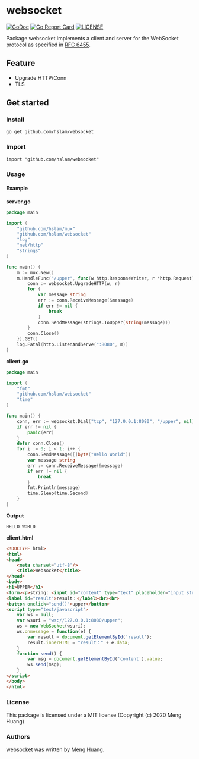 # websocket
[![GoDoc](https://godoc.org/github.com/hslam/websocket?status.svg)](https://godoc.org/github.com/hslam/websocket)
[![Go Report Card](https://goreportcard.com/badge/github.com/hslam/websocket?v=7e100)](https://goreportcard.com/report/github.com/hslam/websocket)
[![LICENSE](https://img.shields.io/github/license/hslam/websocket.svg?style=flat-square)](https://github.com/hslam/websocket/blob/master/LICENSE)

Package websocket implements a client and server for the WebSocket protocol as specified in [RFC 6455](https://tools.ietf.org/html/rfc6455 "RFC 6455").

## Feature
* Upgrade HTTP/Conn
* TLS

## Get started

### Install
```
go get github.com/hslam/websocket
```
### Import
```
import "github.com/hslam/websocket"
```
### Usage
#### Example

**server.go**
```go
package main

import (
	"github.com/hslam/mux"
	"github.com/hslam/websocket"
	"log"
	"net/http"
	"strings"
)

func main() {
	m := mux.New()
	m.HandleFunc("/upper", func(w http.ResponseWriter, r *http.Request) {
		conn := websocket.UpgradeHTTP(w, r)
		for {
			var message string
			err := conn.ReceiveMessage(&message)
			if err != nil {
				break
			}
			conn.SendMessage(strings.ToUpper(string(message)))
		}
		conn.Close()
	}).GET()
	log.Fatal(http.ListenAndServe(":8080", m))
}
```

**client.go**
```go
package main

import (
	"fmt"
	"github.com/hslam/websocket"
	"time"
)

func main() {
	conn, err := websocket.Dial("tcp", "127.0.0.1:8080", "/upper", nil)
	if err != nil {
		panic(err)
	}
	defer conn.Close()
	for i := 0; i < 1; i++ {
		conn.SendMessage([]byte("Hello World"))
		var message string
		err := conn.ReceiveMessage(&message)
		if err != nil {
			break
		}
		fmt.Println(message)
		time.Sleep(time.Second)
	}
}
```

**Output**
```
HELLO WORLD
```

**client.html**
```html
<!DOCTYPE html>
<html>
<head>
    <meta charset="utf-8"/>
    <title>Websocket</title>
</head>
<body>
<h1>UPPER</h1>
<form><p>string: <input id="content" type="text" placeholder="input string"></p></form>
<label id="result">result：</label><br><br>
<button onclick="send()">upper</button>
<script type="text/javascript">
    var ws = null;
    var wsuri = "ws://127.0.0.1:8080/upper";
    ws = new WebSocket(wsuri);
    ws.onmessage = function(e) {
        var result = document.getElementById('result');
        result.innerHTML = "result：" + e.data;
    }
    function send() {
        var msg = document.getElementById('content').value;
        ws.send(msg);
    }
</script>
</body>
</html>
```

### License
This package is licensed under a MIT license (Copyright (c) 2020 Meng Huang)


### Authors
websocket was written by Meng Huang.


